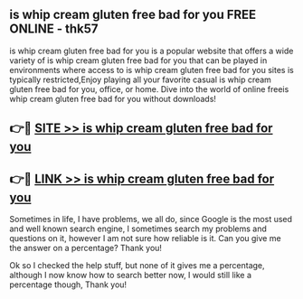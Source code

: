 ## is whip cream gluten free bad for you FREE ONLINE - thk57

is whip cream gluten free bad for you is a popular website that offers a wide variety of is whip cream gluten free bad for you that can be played in environments where access to is whip cream gluten free bad for you sites is typically restricted,Enjoy playing all your favorite casual is whip cream gluten free bad for you, office, or home. Dive into the world of online freeis whip cream gluten free bad for you without downloads!

## 👉🔴 [SITE >> is whip cream gluten free bad for you](http://news.freeplayer.one?title=is_whip_cream_gluten_free_bad_for_you&ref=FRRE)

## 👉🔴 [LINK >> is whip cream gluten free bad for you](http://news.freeplayer.one?title=is_whip_cream_gluten_free_bad_for_you&ref=FREE)

Sometimes in life, I have problems, we all do, since Google is the most used and well known search engine, I sometimes search my problems and questions on it, however I am not sure how reliable is it. Can you give me the answer on a percentage? Thank you!

Ok so I checked the help stuff, but none of it gives me a percentage, although I now know how to search better now, I would still like a percentage though, Thank you!